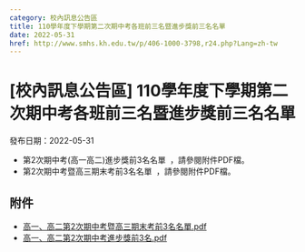 ```yaml
---
category: 校內訊息公告區
title: 110學年度下學期第二次期中考各班前三名暨進步獎前三名名單
date: 2022-05-31
href: http://www.smhs.kh.edu.tw/p/406-1000-3798,r24.php?Lang=zh-tw
---
```


# [校內訊息公告區] 110學年度下學期第二次期中考各班前三名暨進步獎前三名名單

發布日期：2022-05-31

*   第2次期中考(高一高二)進步獎前3名名單  ，請參閱附件PDF檔。
*   第2次期中考暨高三期末考前3名名單  ，請參閱附件PDF檔。

## 附件

- [高一、高二第2次期中考暨高三期末考前3名名單.pdf](https://www.smhs.kh.edu.tw/var/file/0/1000/attach/15/pta_3566_4459750_00229.pdf)
- [高一、高二第2次期中考進步獎前3名.pdf](https://www.smhs.kh.edu.tw/var/file/0/1000/attach/15/pta_3567_7268508_00229.pdf)
